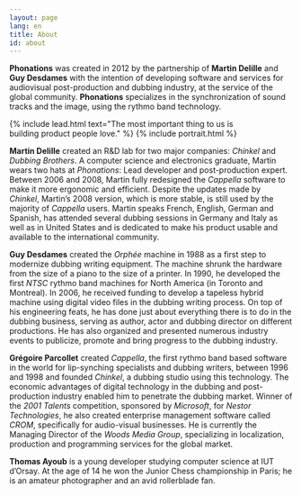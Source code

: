 ```yaml
---
layout: page
lang: en
title: About
id: about
---
```


**Phonations** was created in 2012 by the partnership of **Martin Delille** and **Guy Desdames** with the intention of developing software and services for audiovisual post-production and dubbing industry, at the service of the global community. **Phonations** specializes in the synchronization of sound tracks and the image, using the rythmo band technology.

{% include lead.html
    text="The most important thing to us is<br>building product people love." %}
{% include portrait.html %}

**Martin Delille** created an R&D lab for two major companies: *Chinkel* and *Dubbing Brothers*. A computer science and electronics graduate, Martin wears two hats at *Phonations*: Lead developer and post-production expert. Between 2006 and 2008, Martin fully redesigned the *Cappella* software to make it more ergonomic and efficient. Despite the updates made by *Chinkel*, Martin’s 2008 version, which is more stable, is still used by the majority of *Cappella* users. Martin speaks French, English, German and Spanish, has attended several dubbing sessions in Germany and Italy as well as in United States and is dedicated to make his product usable and available to the international community.

**Guy Desdames** created the *Orphée* machine in 1988 as a first step to modernize dubbing writing equipment. The machine shrunk the hardware from the size of a piano to the size of a printer. In 1990, he developed the first *NTSC* rythmo band machines for North America (in Toronto and Montreal). In 2006, he received funding to develop a tapeless hybrid machine using digital video files in the dubbing writing process. On top of his engineering feats, he has done just about everything there is to do in the dubbing business, serving as author, actor and dubbing director on different productions. He has also organized and presented numerous industry events to publicize, promote and bring progress to the dubbing industry.

**Grégoire Parcollet** created *Cappella*, the first rythmo band based software in the world for lip-synching specialists and dubbing writers, between 1996 and 1998 and founded *Chinkel*, a dubbing studio using this technology. The economic advantages of digital technology in the dubbing and post-production industry enabled him to penetrate the dubbing market. Winner of the *2001 Talents* competition, sponsored by *Microsoft*, for *Nestor Technologies*, he also created enterprise management software called *CROM*, specifically for audio-visual businesses. He is currently the Managing Director of the *Woods Media Group*, specializing in localization, production and programming services for the global market.

**Thomas Ayoub** is a young developer studying computer science at IUT d’Orsay. At the age of 14 he won the Junior Chess championship in Paris; he is an amateur photographer and an avid rollerblade fan.
